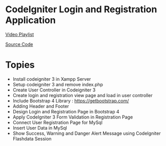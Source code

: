 # CodeIgniter Login and Registration Application

[Video Playlist](https://www.youtube.com/playlist?list=PLmrTMUhqzS3jK7dsgLxoxywsbV9NjXj8N)

[Source Code](https://goo.gl/7udsza)

# Topies

* Install codeigniter 3 in Xampp Server
* Setup codeigniter 3 and remove index.php
* Create User Controller in Codeigniter 3
* Create login and registration view page and load in user controller
* Include Bootstrap 4 Library : https://getbootstrap.com/
* Adding Header and Footer
* Design Login and Registration Page in Bootstrap 4
* Apply CodeIgniter 3 Form Validation in Registration Page
* Connect User Registration Page for MySql
* Insert User Data in MySql
* Show Success, Warning and Danger Alert Message using CodeIgniter Flashdata Session
